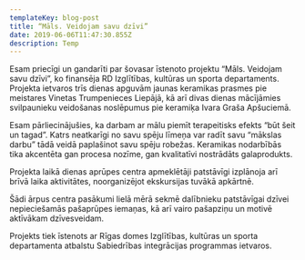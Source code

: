 ```yaml
---
templateKey: blog-post
title: “Māls. Veidojam savu dzīvi”
date: 2019-06-06T11:47:30.855Z
description: Temp
---
```

Esam priecīgi un gandarīti par šovasar īstenoto projektu “Māls. Veidojam savu dzīvi”, ko finansēja RD Izglītības, kultūras un sporta departaments. Projekta ietvaros trīs dienas apguvām jaunas keramikas prasmes pie meistares Vinetas Trumpenieces Liepājā, kā arī divas dienas mācījāmies svilpaunieku veidošanas noslēpumus pie keramiķa Ivara Graša Apšuciemā.

Esam pārliecinājušies, ka darbam ar mālu piemīt terapeitisks efekts “būt šeit un tagad”. Katrs neatkarīgi no savu spēju līmeņa var radīt savu “mākslas darbu” tādā veidā paplašinot savu spēju robežas. Keramikas nodarbībās tika akcentēta gan procesa nozīme, gan kvalitatīvi nostrādāts galaprodukts.

Projekta laikā dienas aprūpes centra apmeklētāji patstāvīgi izplānoja arī brīvā laika aktivitātes, noorganizējot ekskursijas tuvākā apkārtnē.

Šādi ārpus centra pasākumi lielā mērā sekmē dalībnieku patstāvīgai dzīvei nepieciešamās pašaprūpes iemaņas, kā arī vairo pašapziņu un motivē aktīvākam dzīvesveidam.


Projekts tiek īstenots ar Rīgas domes Izglītības, kultūras un sporta  departamenta atbalstu Sabiedrības integrācijas programmas ietvaros.
